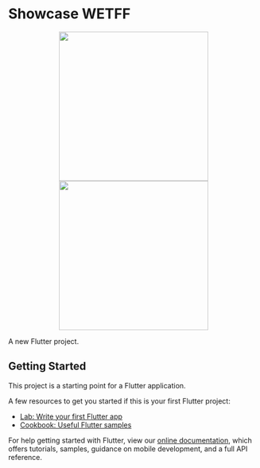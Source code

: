 # Showcase WETFF

<p align="center">
  <img src="https://user-images.githubusercontent.com/45146774/130653614-1de79f23-9096-48a0-852a-9d9d469b712f.png" width="300" />
  <img src="https://user-images.githubusercontent.com/45146774/130653614-1de79f23-9096-48a0-852a-9d9d469b712f.png" width="300" /> 
</p>

A new Flutter project.

## Getting Started

This project is a starting point for a Flutter application.

A few resources to get you started if this is your first Flutter project:

- [Lab: Write your first Flutter app](https://flutter.dev/docs/get-started/codelab)
- [Cookbook: Useful Flutter samples](https://flutter.dev/docs/cookbook)

For help getting started with Flutter, view our
[online documentation](https://flutter.dev/docs), which offers tutorials,
samples, guidance on mobile development, and a full API reference.
